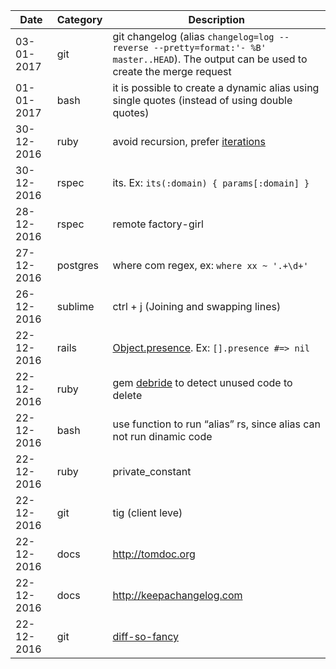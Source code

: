 | Date | Category | Description |
|------|----------|-------------|
| 03-01-2017 | git | git changelog (alias `changelog=log --reverse --pretty=format:'- %B' master..HEAD`). The output can be used to create the merge request |
| 01-01-2017 | bash | it is possible to create a dynamic alias using single quotes (instead of using double quotes) |
| 30-12-2016 | ruby | avoid recursion, prefer [iterations](http://www.refactoring.com/catalog/replaceRecursionWithIteration.html) |
| 30-12-2016 | rspec | its. Ex: `its(:domain) { params[:domain] }` |
| 28-12-2016 | rspec | remote factory-girl |
| 27-12-2016 | postgres | where com regex, ex: `where xx ~ '.+\d+'` |
| 26-12-2016 | sublime | ctrl + j (Joining and swapping lines) |
| 22-12-2016 | rails | [Object.presence](http://api.rubyonrails.org/classes/Object.html#method-i-presence). Ex: `[].presence #=> nil` |
| 22-12-2016 | ruby | gem [debride](https://github.com/seattlerb/debride) to detect unused code to delete
| 22-12-2016 | bash | use function to run “alias” rs, since alias can not run dinamic code |
| 22-12-2016 | ruby | private_constant |
| 22-12-2016 | git | tig (client leve) |
| 22-12-2016 | docs | http://tomdoc.org |
| 22-12-2016 | docs | http://keepachangelog.com |
| 22-12-2016 | git | [diff-so-fancy](https://github.com/so-fancy/diff-so-fancy) |

